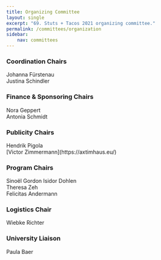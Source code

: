 ```yaml
---
title: Organizing Committee
layout: single
excerpt: "69. Stuts + Tacos 2021 organizing committee."
permalink: /committees/organization
sidebar: 
    nav: committees 
---
```


<h3>Coordination Chairs</h3>
Johanna Fürstenau<br/>
Justina Schindler

<h3>Finance & Sponsoring Chairs</h3>
Nora Geppert<br/>
Antonia Schmidt

<h3>Publicity Chairs</h3>
Hendrik Pigola<br/>
[Victor Zimmermann](https://axtimhaus.eu/)

<h3>Program Chairs</h3>
Sinoël Gordon Isidor Dohlen<br/>
Theresa Zeh<br/>
Felicitas Andermann

<h3>Logistics Chair</h3>
Wiebke Richter<br/>

<h3>University Liaison</h3>
Paula Baer<br/>
